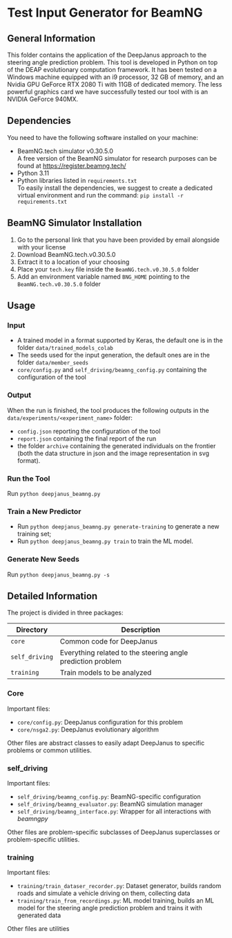 # Test Input Generator for BeamNG #

## General Information ##
This folder contains the application of the DeepJanus approach to the steering angle prediction problem.
This tool is developed in Python on top of the DEAP evolutionary computation framework. It has been tested on a Windows machine equipped with an i9 processor, 32 GB of memory, and an Nvidia GPU GeForce RTX 2080 Ti with 11GB of dedicated memory.
The less powerful graphics card we have successfully tested our tool with is an NVIDIA GeForce 940MX.

## Dependencies ##
You need to have the following software installed on your machine:
- BeamNG.tech simulator v0.30.5.0\
A free version of the BeamNG simulator for research purposes can be found at https://register.beamng.tech/
- Python 3.11
- Python libraries listed in `requirements.txt`\
To easily install the dependencies, we suggest to create a dedicated virtual environment and run the command: `pip install -r requirements.txt`

## BeamNG Simulator Installation ##
1. Go to the personal link that you have been provided by email alongside with your license
2. Download BeamNG.tech.v0.30.5.0
3. Extract it to a location of your choosing
4. Place your `tech.key` file inside the `BeamNG.tech.v0.30.5.0` folder
5. Add an environment variable named `BNG_HOME` pointing to the `BeamNG.tech.v0.30.5.0` folder

## Usage ##

### Input ###
* A trained model in a format supported by Keras, the default one is in the folder `data/trained_models_colab`
* The seeds used for the input generation, the default ones are in the folder `data/member_seeds`
* `core/config.py` and `self_driving/beamng_config.py` containing the configuration of the tool

### Output ###
When the run is finished, the tool produces the following outputs in the `data/experiments/<experiment_name>` folder:
* `config.json` reporting the configuration of the tool
* `report.json` containing the final report of the run
* the folder `archive` containing the generated individuals on the frontier (both the data structure in json and the image representation in svg format).

### Run the Tool ###
Run `python deepjanus_beamng.py`

### Train a New Predictor ###
* Run `python deepjanus_beamng.py generate-training`  to generate a new training set;
* Run `python deepjanus_beamng.py train`  to train the ML model.

### Generate New Seeds ###
Run `python deepjanus_beamng.py -s`

## Detailed Information
The project is divided in three packages:

| Directory      | Description                                                 |
|----------------|-------------------------------------------------------------|
| `core`         | Common code for DeepJanus                                   |
| `self_driving` | Everything related to the steering angle prediction problem |
| `training`     | Train models to be analyzed                                 |

### Core
Important files:
- `core/config.py`: DeepJanus configuration for this problem
- `core/nsga2.py`: DeepJanus evolutionary algorithm

Other files are abstract classes to easily adapt DeepJanus to specific problems or common utilities.

### self_driving
Important files:
- `self_driving/beamng_config.py`: BeamNG-specific configuration
- `self_driving/beamng_evaluator.py`: BeamNG simulation manager
- `self_driving/beamng_interface.py`: Wrapper for all interactions with _beamngpy_

Other files are problem-specific subclasses of DeepJanus superclasses or problem-specific utilities.

### training
Important files:
- `training/train_dataser_recorder.py`: Dataset generator, builds random roads and simulate a vehicle driving on them, collecting data
- `training/train_from_recordings.py`: ML model training, builds an ML model for the steering angle prediction problem and trains it with generated data

Other files are utilities